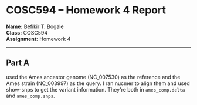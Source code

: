 # COSC594 – Homework 4 Report

**Name:** Befikir T. Bogale  
**Class:** COSC594  
**Assignment:** Homework 4

---

## Part A
used the Ames ancestor genome (NC_007530) as the reference and the Ames strain (NC_003997) as the query. I ran nucmer to align them and used show-snps to get the variant information. They're both in `ames_comp.delta` and `ames_comp.snps`.